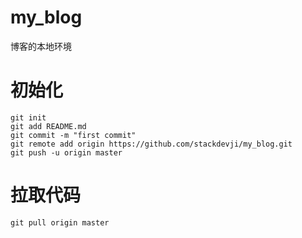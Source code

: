 # my_blog
博客的本地环境

# 初始化
```
git init
git add README.md
git commit -m "first commit"
git remote add origin https://github.com/stackdevji/my_blog.git
git push -u origin master
```
# 拉取代码
```
git pull origin master
```
